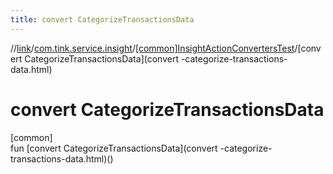 ```yaml
---
title: convert CategorizeTransactionsData
---
```

//[link](../../../index.html)/[com.tink.service.insight](../index.html)/[[common]InsightActionConvertersTest](index.html)/[convert CategorizeTransactionsData](convert -categorize-transactions-data.html)



# convert CategorizeTransactionsData



[common]\
fun [convert CategorizeTransactionsData](convert -categorize-transactions-data.html)()




